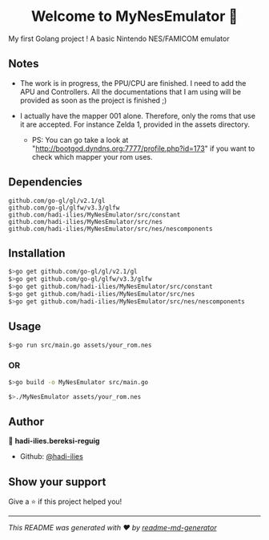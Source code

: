 <h1 align="center">Welcome to MyNesEmulator 👋</h1>
  My first Golang project ! A basic Nintendo NES/FAMICOM emulator

## Notes

  * The work is in progress, the PPU/CPU are finished. I need to add the APU and Controllers.
    All the documentations that I am using will be provided as soon as the project is finished ;) 
  
  * I actually have the mapper 001 alone. Therefore, only the roms that use it are accepted. 
    For instance Zelda 1, provided in the assets directory.
    
    * PS: You can go take a look at "http://bootgod.dyndns.org:7777/profile.php?id=173" if you want to check which mapper your   rom uses.

## Dependencies

    github.com/go-gl/gl/v2.1/gl
    github.com/go-gl/glfw/v3.3/glfw
    github.com/hadi-ilies/MyNesEmulator/src/constant
    github.com/hadi-ilies/MyNesEmulator/src/nes
    github.com/hadi-ilies/MyNesEmulator/src/nes/nescomponents

## Installation

```sh
$>go get github.com/go-gl/gl/v2.1/gl
$>go get github.com/go-gl/glfw/v3.3/glfw
$>go get github.com/hadi-ilies/MyNesEmulator/src/constant
$>go get github.com/hadi-ilies/MyNesEmulator/src/nes
$>go get github.com/hadi-ilies/MyNesEmulator/src/nes/nescomponents
```

## Usage

```sh
$>go run src/main.go assets/your_rom.nes
```
### OR

```sh
$>go build -o MyNesEmulator src/main.go

$>./MyNesEmulator assets/your_rom.nes
```

## Author

👤 **hadi-ilies.bereksi-reguig**

* Github: [@hadi-ilies](https://github.com/hadi-ilies)

## Show your support

Give a ⭐️ if this project helped you!

***
_This README was generated with ❤️ by [readme-md-generator](https://github.com/kefranabg/readme-md-generator)_
